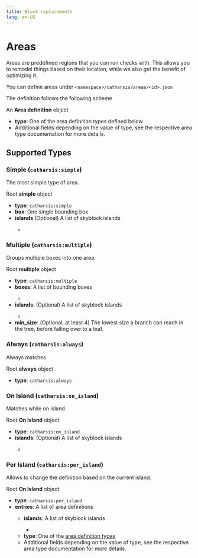 ```yaml
---
title: Block replacements
lang: en-US
---
```


# Areas

Areas are predefined regions that you can run checks with.
This allows you to remodel things based on their location, while we also get the benefit of optimizing it.

You can define areas under `<namespace>/catharsis/areas/<id>.json`

The definition follows the following scheme

<TreeView>
<span><TypeIcon type="object"/> An <b>Area definition</b> object</span>

- <TypeIcon type="string"/> **type**: One of the area definition types defined below
- Additional fields depending on the value of type, see the respective area type documentation for more details.

</TreeView>

## Supported Types

### Simple (`catharsis:simple`)
 The most simple type of area.

<TreeView>
<span><TypeIcon type="object"/> Root <b>simple</b> object</span>

- <TypeIcon type="string"/> **type**: `catharsis:simple`
- <BoundingBox custom_title><TypeIcon/> <b>box</b>: One single bounding box</BoundingBox>
- <TypeIcon type="array"/> <b>islands</b> (Optional) A list of skyblock islands
    - <Island/>

</TreeView>

### Multiple (`catharsis:multiple`)
Groups multiple boxes into one area.

<TreeView>
<span><TypeIcon type="object"/> Root <b>multiple</b> object</span>

- <TypeIcon type="string"/> **type**: `catharsis:multiple`
- <TypeIcon type="array"/> <b>boxes</b>: A list of bounding boxes
    - <BoundingBox/>
- <TypeIcon type="array"/> <b>islands</b>: (Optional) A list of skyblock islands
    - <Island/>
- <TypeIcon type="int"/> **min_size**: (Optional, at least 4) The lowest size a branch can reach in the tree, before falling over to a leaf.

</TreeView>

### Always (`catharsis:always`)
Always matches

<TreeView>
<span><TypeIcon type="object"/> Root <b>always</b> object</span>

- <TypeIcon type="string"/> **type**: `catharsis:always`

</TreeView>

### On Island (`catharsis:on_island`)
Matches while on island

<TreeView>
<span><TypeIcon type="object"/> Root <b>On Island</b> object</span>

- <TypeIcon type="string"/> **type**: `catharsis:on_island`
- <TypeIcon type="array"/> **islands**: (Optional) A list of skyblock islands
    - <Island/>

</TreeView>

### Per Island (`catharsis:per_island`)
Allows to change the definition based on the current island.

<TreeView>
<span><TypeIcon type="object"/> Root <b>On Island</b> object</span>

- <TypeIcon type="string"/> **type**: `catharsis:per_island`
- <TypeIcon type="object"/> **entries**: A list of area definitions
    - <TypeIcon type="array"/> **islands**: A list of skyblock islands
        - <Island/>
    - <TypeIcon type="string"/> **type**: One of the [area definition types](#supported-types)
    - Additional fields depending on the value of type, see the respective area type documentation for more details.

</TreeView>

